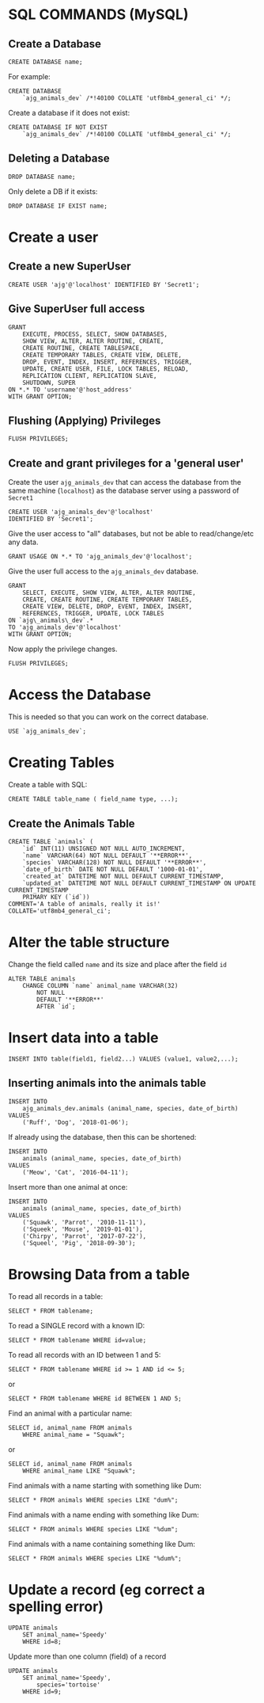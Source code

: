# SQL COMMANDS (MySQL)

## Create a Database
```mysql
CREATE DATABASE name;
```
For example:
```mysql
CREATE DATABASE 
    `ajg_animals_dev` /*!40100 COLLATE 'utf8mb4_general_ci' */;
```
Create a database if it does not exist:
```mysql
CREATE DATABASE IF NOT EXIST
    `ajg_animals_dev` /*!40100 COLLATE 'utf8mb4_general_ci' */;
```

## Deleting a Database
```mysql
DROP DATABASE name;
```
Only delete a DB if it exists:
```mysql
DROP DATABASE IF EXIST name;
```

# Create a user

## Create a new SuperUser
```mysql
CREATE USER 'ajg'@'localhost' IDENTIFIED BY 'Secret1';
```

## Give SuperUser full access
```mysql
GRANT   
    EXECUTE, PROCESS, SELECT, SHOW DATABASES, 
    SHOW VIEW, ALTER, ALTER ROUTINE, CREATE, 
    CREATE ROUTINE, CREATE TABLESPACE, 
    CREATE TEMPORARY TABLES, CREATE VIEW, DELETE, 
    DROP, EVENT, INDEX, INSERT, REFERENCES, TRIGGER,
    UPDATE, CREATE USER, FILE, LOCK TABLES, RELOAD, 
    REPLICATION CLIENT, REPLICATION SLAVE, 
    SHUTDOWN, SUPER  
ON *.* TO 'username'@'host_address' 
WITH GRANT OPTION;
```
## Flushing (Applying) Privileges
```mysql
FLUSH PRIVILEGES;
```

## Create and grant privileges for a 'general user'

Create the user `ajg_animals_dev` that can access the
database from the same machine (`localhost`) as the
database server using a password of `Secret1`
```mysql
CREATE USER 'ajg_animals_dev'@'localhost' 
IDENTIFIED BY 'Secret1';
```
Give the user access to "all" databases, but not be able 
to read/change/etc any data.
```mysql
GRANT USAGE ON *.* TO 'ajg_animals_dev'@'localhost';
```
Give the user full access to the `ajg_animals_dev` 
database.
```mysql
GRANT
    SELECT, EXECUTE, SHOW VIEW, ALTER, ALTER ROUTINE,
    CREATE, CREATE ROUTINE, CREATE TEMPORARY TABLES,
    CREATE VIEW, DELETE, DROP, EVENT, INDEX, INSERT,
    REFERENCES, TRIGGER, UPDATE, LOCK TABLES
ON `ajg\_animals\_dev`.* 
TO 'ajg_animals_dev'@'localhost' 
WITH GRANT OPTION;
```
Now apply the privilege changes.
```mysql
FLUSH PRIVILEGES;
```
# Access the Database
This is needed so that you can work on the 
correct database.
```mysql
USE `ajg_animals_dev`;
```
# Creating Tables
Create a table with SQL:
```mysql
CREATE TABLE table_name ( field_name type, ...);
```
## Create the Animals Table
```mysql
CREATE TABLE `animals` (
	`id` INT(11) UNSIGNED NOT NULL AUTO_INCREMENT,
	`name` VARCHAR(64) NOT NULL DEFAULT '**ERROR**',
	`species` VARCHAR(128) NOT NULL DEFAULT '**ERROR**',
	`date_of_birth` DATE NOT NULL DEFAULT '1000-01-01',
	`created_at` DATETIME NOT NULL DEFAULT CURRENT_TIMESTAMP,
	`updated_at` DATETIME NOT NULL DEFAULT CURRENT_TIMESTAMP ON UPDATE CURRENT_TIMESTAMP
    PRIMARY KEY (`id`))
COMMENT='A table of animals, really it is!'
COLLATE='utf8mb4_general_ci';
```

# Alter the table structure
Change the field called `name` and its size and place after the field `id`
```mysql
ALTER TABLE animals
	CHANGE COLUMN `name` animal_name VARCHAR(32) 
		NOT NULL 
		DEFAULT '**ERROR**' 
		AFTER `id`;
```

# Insert data into a table
```mysql
INSERT INTO table(field1, field2...) VALUES (value1, value2,...);
```
## Inserting animals into the animals table
```mysql
INSERT INTO 
    ajg_animals_dev.animals (animal_name, species, date_of_birth)
VALUES 
    ('Ruff', 'Dog', '2018-01-06');
```
If already using the database, then this can be shortened:
```mysql
INSERT INTO 
    animals (animal_name, species, date_of_birth) 
VALUES 
    ('Meow', 'Cat', '2016-04-11');
```

Insert more than one animal at once:
```mysql
INSERT INTO 
    animals (animal_name, species, date_of_birth) 
VALUES 
    ('Squawk', 'Parrot', '2010-11-11'),
    ('Squeek', 'Mouse', '2019-01-01'),
    ('Chirpy', 'Parrot', '2017-07-22'),
    ('Squeel', 'Pig', '2018-09-30');
```

# Browsing Data from a table

To read all records in a table:
```mysql
SELECT * FROM tablename;
```

To read a SINGLE record with a known ID:
```mysql
SELECT * FROM tablename WHERE id=value;
```

To read all records with an ID between 1 and 5:
```mysql
SELECT * FROM tablename WHERE id >= 1 AND id <= 5;
```
or
```mysql
SELECT * FROM tablename WHERE id BETWEEN 1 AND 5;
```

Find an animal with a particular name:
```mysql
SELECT id, animal_name FROM animals 
	WHERE animal_name = "Squawk";
```
or
```mysql
SELECT id, animal_name FROM animals 
	WHERE animal_name LIKE "Squawk";
```

Find animals with a name starting with something like Dum:
```mysql
SELECT * FROM animals WHERE species LIKE "dum%";	
```
Find animals with a name ending with something like Dum:
```mysql
SELECT * FROM animals WHERE species LIKE "%dum";	
```
Find animals with a name containing something like Dum:
```mysql
SELECT * FROM animals WHERE species LIKE "%dum%";
```

# Update a record (eg correct a spelling error)
```mysql
UPDATE animals 
	SET animal_name='Speedy'
	WHERE id=8;
```
Update more than one column (field) of a record
```mysql
UPDATE animals 
	SET animal_name='Speedy',
		species='tortoise'
	WHERE id=9;
```



